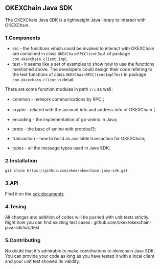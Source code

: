 ## OKEXChain Java SDK

The OKEXChain Java SDK is a lightweight Java library to interact with OKEXChain. 

### 1.Components

- src - the functions which could be invoked to interact with OKEXChain are contained in class `OKEXChainRPCClientImpl` of package `com.okexchain.client.impl`. 
- test - it seems like a set of examples to show how to use the functions mentioned above. The developers could design their code refering to the test functions of class `OKEXChainRPCClientImplTest` in package `com.okexchain.client` in detail.

There are some function modules in path `src` as well :

- common - network communications by RPC；

- crypto - related with the account info and address info of OKEXChain；
- encoding - the implementation of go-amino in Java;
- proto - the base of amino with protobuf3;
- transaction - how to build an available transaction for OKEXChain;
- types -  all the message types used in Java SDK;

### 2.Installation

```
git clone https://github.com/okex/okexchain-java-sdk.git
```

### 3.API

Find it on the [sdk documents](https://okexchain-docs.readthedocs.io/zh_CN/latest/api/sdk/java-sdk.html)

### 4.Tesing

All changes and addition of codes will be pushed with unit tests strictly. Right now you can find existing test cases : github.com/okex/okexchain-java-sdk/src/test

### 5.Contributing

No doubt that it's admirable to make contributions to okexchain Java SDK. You can provide your code as long as you have tested it with a local client and your unit test showed its validity.  
